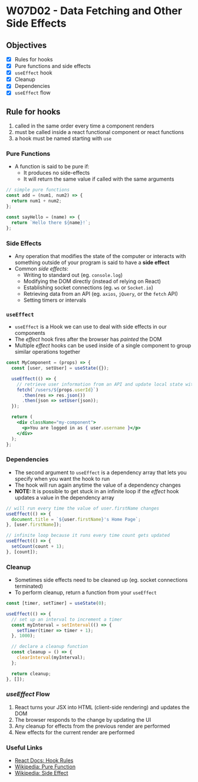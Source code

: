 # W07D02 - Data Fetching and Other Side Effects

## Objectives 
- [X] Rules for hooks
- [X] Pure functions and side effects
- [X] `useEffect` hook
- [X] Cleanup
- [X] Dependencies
- [X] `useEffect` flow

## Rule for hooks
1. called in the same order every time a component renders
2. must be called inside a react functional component or react functions 
3. a hook must be named starting with `use`

### Pure Functions
- A function is said to be pure if:
  - It produces no side-effects
  - It will return the same value if called with the same arguments

```js
// simple pure functions
const add = (num1, num2) => {
  return num1 + num2;
};

const sayHello = (name) => {
  return `Hello there ${name}!`;
};
```

### Side Effects
- Any operation that modifies the state of the computer or interacts with something outside of your program is said to have a **side effect**
- Common _side effects_:
  - Writing to standard out (eg. `console.log`)
  - Modifying the DOM directly (instead of relying on React)
  - Establishing socket connections (eg. `ws` or `Socket.io`)
  - Retrieving data from an API (eg. `axios`, `jQuery`, or the `fetch` API)
  - Setting timers or intervals

### `useEffect`
- `useEffect` is a Hook we can use to deal with side effects in our components
- The _effect_ hook fires after the browser has _painted_ the DOM
- Multiple _effect_ hooks can be used inside of a single component to group similar operations together

```jsx
const MyComponent = (props) => {
  const [user, setUser] = useState({});

  useEffect(() => {
    // retrieve user information from an API and update local state with the response
    fetch(`/users/${props.userId}`)
      .then(res => res.json())
      .then(json => setUser(json));
  });

  return (
    <div className="my-component">
      <p>You are logged in as { user.username }</p>
    </div>
  );
};
```

### Dependencies
- The second argument to `useEffect` is a dependency array that lets you specify when you want the hook to run
- The hook will run again anytime the value of a dependency changes
- **NOTE:** It is possible to get stuck in an infinite loop if the _effect_ hook updates a value in the dependency array

```jsx
// will run every time the value of user.firstName changes
useEffect(() => {
  document.title = `${user.firstName}'s Home Page`;
}, [user.firstName]);

// infinite loop because it runs every time count gets updated
useEffect(() => {
  setCount(count + 1);
}, [count]);
```

### Cleanup
- Sometimes side effects need to be cleaned up (eg. socket connections terminated)
- To perform cleanup, return a function from your `useEffect`

```jsx
const [timer, setTimer] = useState(0);

useEffect(() => {
  // set up an interval to increment a timer
  const myInterval = setInterval(() => {
    setTimer(timer => timer + 1);
  }, 1000);

  // declare a cleanup function
  const cleanup = () => {
    clearInterval(myInterval);
  };

  return cleanup;
}, []);
```

### _useEffect_ Flow
1. React turns your JSX into HTML (client-side rendering) and updates the DOM
2. The browser responds to the change by updating the UI
3. Any cleanup for effects from the previous render are performed
4. New effects for the current render are performed


### Useful Links
- [React Docs: Hook Rules](https://reactjs.org/docs/hooks-rules.html)
- [Wikipedia: Pure Function](https://en.wikipedia.org/wiki/Pure_function)
- [Wikipedia: Side Effect](https://en.wikipedia.org/wiki/Side_effect_(computer_science))
